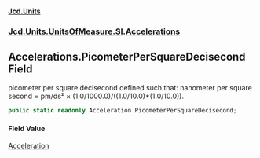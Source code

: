 #### [Jcd.Units](index.md 'index')
### [Jcd.Units.UnitsOfMeasure.SI](Jcd.Units.UnitsOfMeasure.SI.md 'Jcd.Units.UnitsOfMeasure.SI').[Accelerations](Accelerations.md 'Jcd.Units.UnitsOfMeasure.SI.Accelerations')

## Accelerations.PicometerPerSquareDecisecond Field

picometer per square decisecond defined such that: nanometer per square second = pm/ds² × (1.0/1000.0)/((1.0/10.0)*(1.0/10.0)).

```csharp
public static readonly Acceleration PicometerPerSquareDecisecond;
```

#### Field Value
[Acceleration](Acceleration.md 'Jcd.Units.UnitTypes.Acceleration')